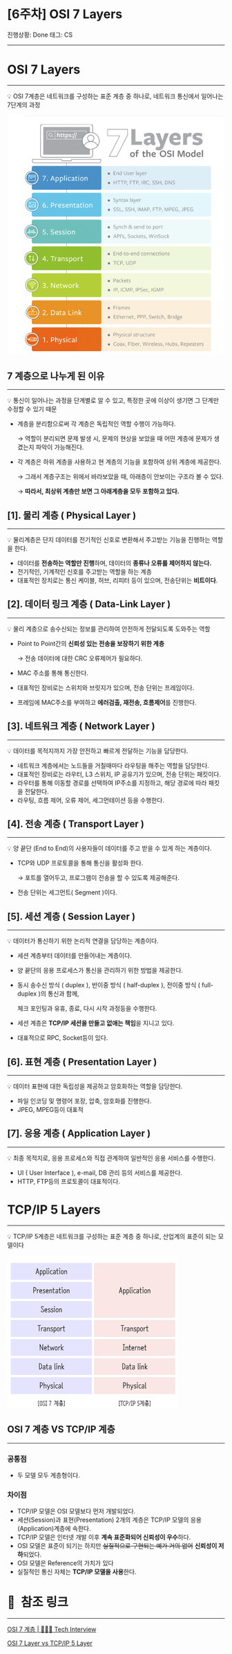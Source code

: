 # [6주차] OSI 7 Layers

진행상황: Done
태그: CS

---

# OSI 7 Layers

---

<aside>
💡 OSI 7계층은 네트워크를 구성하는 표준 계층 중 하나로, 네트워크 통신에서 일어나는 7단계의 과정

</aside>

![Untitled](../assets/week6_2_1.png)

## 7 계층으로 나누게 된 이유

---

<aside>
💡 통신이 일어나는 과정을 단계별로 알 수 있고, 특정한 곳에 이상이 생기면 그 단계만 수정할 수 있기 때문

</aside>

- 계층을 분리함으로써 각 계층은 독립적인 역할 수행이 가능하다.
    
    → 역할이 분리되면 문제 발생 시, 문제의 현상을 보았을 때 어떤 계층에 문제가 생겼는지 파악이 가능해진다.
    
- 각 계층은 하위 계층을 사용하고 현 계층의 기능을 포함하여 상위 계층에 제공한다.
    
    → 그래서 계층구조는 위에서 바라보았을 때, 아래층이 안보이는 구조라 볼 수 있다.
    
    → **따라서, 최상위 계층만 보면 그 아래계층을 모두 포함하고 있다.**
    

## [1]. 물리 계층 ( Physical Layer )

---

<aside>
💡 물리계층은 단지 데이터를 전기적인 신호로 변환해서 주고받는 기능을 진행하는 역할을 한다.

</aside>

- 데이터를 **전송하는 역할만 진행**하며, 데이터의 **종류나 오류를 제어하지 않는다.**
- 전기적인, 기계적인 신호를 주고받는 역할을 하는 계층
- 대표적인 장치로는 통신 케이블, 허브, 리피터 등이 있으며, 전송단위는 **비트이다**.

## [2]. 데이터 링크 계층 ( Data-Link Layer )

---

<aside>
💡 물리 계층으로 송수신되는 정보를 관리하여 안전하게 전달되도록 도와주는 역할

</aside>

- Point to Point간의 **신뢰성 있는 전송을 보장하기 위한 계층**
    
    → 전송 데이터에 대한 CRC 오류제어가 필요하다.
    
- MAC 주소를 통해 통신한다.
- 대표적인 장비로는 스위치와 브릿지가 있으며, 전송 단위는 프레임이다.
- 프레임에 MAC주소를 부여하고 **에러검출, 재전송, 흐름제어**를 진행한다.

## [3]. 네트워크 계층 ( Network Layer )

---

<aside>
💡 데이터를 목적지까지 가장 안전하고 빠르게 전달하는 기능을 담당한다.

</aside>

- 네트워크 계층에서는 노드들을 거칠때마다 라우팅을 해주는 역할을 담당한다.
- 대표적인 장비로는 라우터, L3 스위치, IP 공유기가 있으며, 전송 단위는 패킷이다.
- 라우터를 통해 이동할 경로를 선택하여 IP주소를 지정하고, 해당 경로에 따라 패킷을 전달한다.
- 라우팅, 흐름 제어, 오류 제어, 세그먼테이션 등을 수행한다.

## [4]. 전송 계층 ( Transport Layer )

---

<aside>
💡 양 끝단 (End to End)의 사용자들이 데이터를 주고 받을 수 있게 하는 계층이다.

</aside>

- TCP와 UDP 프로토콜을 통해 통신을 활성화 한다.
    
    → 포트를 열어두고, 프로그램이 전송을 할 수 있도록 제공해준다.
    
- 전송 단위는 세그먼트( Segment )이다.

## [5]. 세션 계층 ( Session Layer )

---

<aside>
💡 데이터가 통신하기 위한 논리적 연결을 담당하는 계층이다.

</aside>

- 세션 계층부터 데이터를 만들어내는 계층이다.
- 양 끝단의 응용 프로세스가 통신을 관리하기 위한 방법을 제공한다.
- 동시 송수신 방식 ( duplex ), 반이중 방식 ( half-duplex ), 전이중 방식 ( full-duplex )의 통신과 함께,
    
    체크 포인팅과 유휴, 종료, 다시 시작 과정등을 수행한다.
    
- 세션 계층은 **TCP/IP 세션을 만들고 없애는 책임**을 지니고 있다.
- 대표적으로 RPC, Socket등이 있다.

## [6]. 표현 계층 ( Presentation Layer )

---

<aside>
💡 데이터 표현에 대한 독립성을 제공하고 암호화하는 역할을 담당한다.

</aside>

- 파일 인코딩 및 명령어 포장, 압축, 암호화를 진행한다.
- JPEG, MPEG등이 대표적

## [7]. 응용 계층 ( Application Layer )

---

<aside>
💡 최종 목적지로, 응용 프로세스와 직접 관계하여 일반적인 응용 서비스를 수행한다.

</aside>

- UI ( User Interface ), e-mail, DB 관리 등의 서비스를 제공한다.
- HTTP, FTP등의 프로토콜이 대표적이다.

# TCP/IP 5 Layers

---

<aside>
💡 TCP/IP 5계층은 네트워크를 구성하는 표준 계층 중 하나로, 산업계의 표준이 되는 모델이다

</aside>

![Untitled](../assets/week6_2_2.png)

## OSI 7 계층 VS TCP/IP 계층

---

### 공통점

- 두 모델 모두 계층형이다.

### 차이점

- TCP/IP 모델은 OSI 모델보다 먼저 개발되었다.
- 세션(Session)과 표현(Presentation) 2개의 계층은 TCP/IP 모델의 응용(Application)계층에 속한다.
- TCP/IP 모델은 인터넷 개발 이후 **계속 표준화되어 신뢰성이 우수**하다.
- OSI 모델은 표준이 되기는 하지만 ~~실질적으로 구현되는 예가 거의 없어~~ **신뢰성이 저하**되었다.
- OSI 모델은 Reference의 가치가 있다
- 실질적인 통신 자체는 **TCP/IP 모델을 사용**한다.

# 🔗  참조 링크

---

[OSI 7 계층 | 👨🏻‍💻 Tech Interview](https://gyoogle.dev/blog/computer-science/network/OSI%207%EA%B3%84%EC%B8%B5.html)

[OSI 7 Layer vs TCP/IP 5 Layer](https://velog.io/@osk3856/TCP-Updated-Model#OSI)